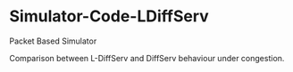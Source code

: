 # Simulator-Code-LDiffServ

Packet Based Simulator

Comparison between L-DiffServ and DiffServ behaviour under congestion.
